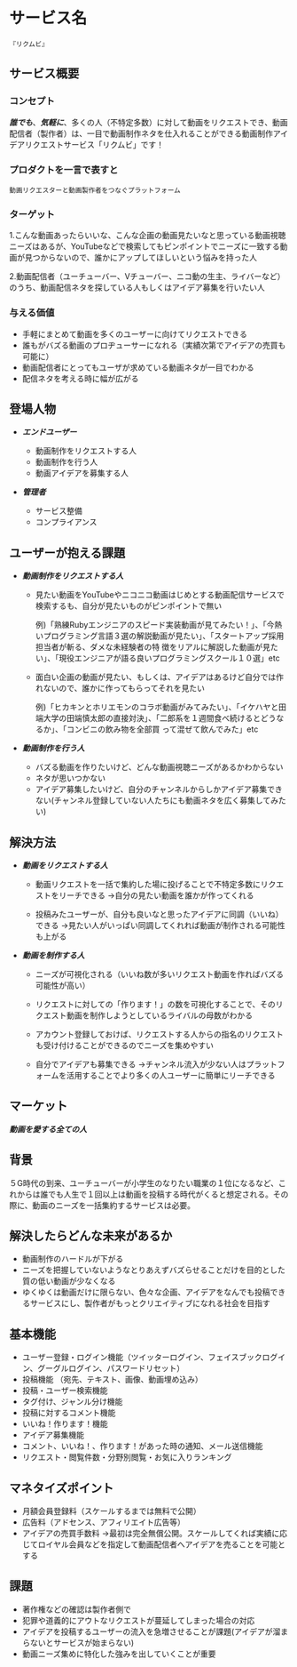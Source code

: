 # サービス名

```
『リクムビ』
```

## サービス概要

### コンセプト
***誰でも***、***気軽に***、多くの人（不特定多数）に対して動画をリクエストでき、動画配信者（製作者）は、一目で動画制作ネタを仕入れることができる動画制作アイデアリクエストサービス「リクムビ」です！

### プロダクトを一言で表すと

```
動画リクエスターと動画製作者をつなぐプラットフォーム
```
### ターゲット

1.こんな動画あったらいいな、こんな企画の動画見たいなと思っている動画視聴ニーズはあるが、YouTubeなどで検索してもピンポイントでニーズに一致する動画が見つからないので、誰かにアップしてほしいという悩みを持った人

2.動画配信者（ユーチューバー、Vチューバー、ニコ動の生主、ライバーなど）のうち、動画配信ネタを探している人もしくはアイデア募集を行いたい人

### 与える価値
- 手軽にまとめて動画を多くのユーザーに向けてリクエストできる
- 誰もがバズる動画のプロヂューサーになれる（実績次第でアイデアの売買も可能に）
- 動画配信者にとってもユーザが求めている動画ネタが一目でわかる
- 配信ネタを考える時に幅が広がる


## 登場人物

- ***エンドユーザー***
  - 動画制作をリクエストする人
  - 動画制作を行う人
  - 動画アイデアを募集する人

- ***管理者***
  - サービス整備
  - コンプライアンス


## ユーザーが抱える課題

- ***動画制作をリクエストする人***
  - 見たい動画をYouTubeやニコニコ動画はじめとする動画配信サービスで検索するも、自分が見たいものがピンポイントで無い
 
    例)「熟練Rubyエンジニアのスピード実装動画が見てみたい！」、「今熱いプログラミング言語３選の解説動画が見たい」、「スタートアップ採用担当者が斬る、ダメな未経験者の特        徴をリアルに解説した動画が見たい」、「現役エンジニアが語る良いプログラミングスクール１０選」etc
    
  - 面白い企画の動画が見たい、もしくは、アイデアはあるけど自分では作れないので、誰かに作ってもらってそれを見たい

    例)「ヒカキンとホリエモンのコラボ動画がみてみたい」、「イケハヤと田端大学の田端慎太郎の直接対決」、「二郎系を１週間食べ続けるとどうなるか」、「コンビニの飲み物を全部買        って混ぜて飲んでみた」etc


- ***動画制作を行う人***

  - バズる動画を作りたいけど、どんな動画視聴ニーズがあるかわからない
  - ネタが思いつかない
  - アイデア募集したいけど、自分のチャンネルからしかアイデア募集できない(チャンネル登録していない人たちにも動画ネタを広く募集してみたい) 

## 解決方法

- ***動画をリクエストする人***
  - 動画リクエストを一括で集約した場に投げることで不特定多数にリクエストをリーチできる
     →自分の見たい動画を誰かが作ってくれる
  
  - 投稿みたユーザーが、自分も良いなと思ったアイデアに同調（いいね）できる
      →見たい人がいっぱい同調してくれれば動画が制作される可能性も上がる

- ***動画を制作する人***

  - ニーズが可視化される（いいね数が多いリクエスト動画を作ればバズる可能性が高い）

  - リクエストに対しての「作ります！」の数を可視化することで、そのリクエスト動画を制作しようとしているライバルの母数がわかる

  - アカウント登録しておけば、リクエストする人からの指名のリクエストも受け付けることができるのでニーズを集めやすい

  - 自分でアイデアも募集できる
       →チャンネル流入が少ない人はプラットフォームを活用することでより多くの人ユーザーに簡単にリーチできる


## マーケット

***動画を愛する全ての人***

## 背景

５G時代の到来、ユーチューバーが小学生のなりたい職業の１位になるなど、これからは誰でも人生で１回以上は動画を投稿する時代がくると想定される。その際に、動画のニーズを一括集約するサービスは必要。

## 解決したらどんな未来があるか

- 動画制作のハードルが下がる
- ニーズを把握していないようなとりあえずバズらせることだけを目的とした質の低い動画が少なくなる
- ゆくゆくは動画だけに限らない、色々な企画、アイデアをなんでも投稿できるサービスにし、製作者がもっとクリエイティブになれる社会を目指す


## 基本機能

- ユーザー登録・ログイン機能（ツイッターログイン、フェイスブックログイン、グーグルログイン、パスワードリセット）
- 投稿機能 （宛先、テキスト、画像、動画埋め込み）
- 投稿・ユーザー検索機能
- タグ付け、ジャンル分け機能
- 投稿に対するコメント機能
- いいね！作ります！機能
- アイデア募集機能
- コメント、いいね！、作ります！があった時の通知、メール送信機能
- リクエスト・閲覧件数・分野別閲覧・お気に入りランキング

## マネタイズポイント

- 月額会員登録料（スケールするまでは無料で公開）
- 広告料（アドセンス、アフィリエイト広告等）
- アイデアの売買手数料
    →最初は完全無償公開。スケールしてくれば実績に応じてロイヤル会員などを指定して動画配信者へアイデアを売ることを可能とする

## 課題
- 著作権などの確認は製作者側で
- 犯罪や道義的にアウトなリクエストが蔓延してしまった場合の対応
- アイデアを投稿するユーザーの流入を急増させることが課題(アイデアが溜まらないとサービスが始まらない)
- 動画ニーズ集めに特化した強みを出していくことが重要

